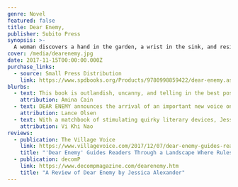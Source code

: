 ```yaml
---
genre: Novel
featured: false
title: Dear Enemy,
publisher: Subito Press
synopsis: >-
  A woman discovers a hand in the garden, a wrist in the sink, and resigns herself to stand by and watch as her lover reduces herself to an eyeball. DEAR ENEMY, is a collection of twenty-one depraved tales. A dead family strokes their rage while wandering in and out of other family photographs. Another woman wrestles with marital ambivalence as a bear carries her husband off their front porch and into a nearby forest. These stories are haunted by strange, inexplicable, and sinister yearnings. With the terse simplicity of fairy tales, DEAR ENEMY, warps familiar fictional forms and serves a vision as intimate as it is alien.
cover: /media/dearenemy.jpg
date: 2017-11-15T00:00:00.000Z
purchase_links:
  - source: Small Press Distribution
    link: https://www.spdbooks.org/Products/9780998859422/dear-enemy.aspx
blurbs:
  - text: This book is outlandish, uncanny, and telling in the best possible ways.
    attribution: Amina Cain
  - text: DEAR ENEMY announces the arrival of an important new voice on the American innovative writing scene—crazy smart, self-aware, energetic, and impishly irreverent.
    attribution: Lance Olsen
  - text: With a matchbook of stimulating quirky literary devices, Jessica Alexander is ready with her DEAR ENEMY, to light up our hair, our brain, the striking surface of our ignorant taste on fire..
    attribution: Vi Khi Nao
reviews:
  - publication: The Village Voice
    link: https://www.villagevoice.com/2017/12/07/dear-enemy-guides-readers-through-a-landscape-where-rules-dont-apply/
    title: "'Dear Enemy' Guides Readers Through a Landscape Where Rules Don’t Apply"
  - publication: decomP
    link: https://www.decompmagazine.com/dearenemy.htm
    title: "A Review of Dear Enemy by Jessica Alexander"
---
```

